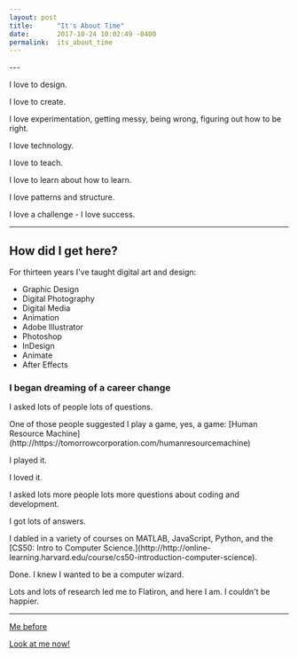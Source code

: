 ```yaml
---
layout: post
title:      "It's About Time"
date:       2017-10-24 10:02:49 -0400
permalink:  its_about_time
---
```


<html>
---
<p>I love to design.</p>
<p>I love to create.</p>
<p>I love experimentation, getting messy, being wrong, figuring out how to be right.</p>
<p>I love technology. </p>
<p>I love to teach.</p>
<p>I love to learn about how to learn.</p>
<p>I love patterns and structure.</p>
<p>I love a challenge - I love success.</p>

--- 
## How did I get here?
For thirteen years I've taught digital art and design:
* Graphic Design
* Digital Photography
* Digital Media
* Animation
* Adobe Illustrator
* Photoshop
* InDesign
* Animate
* After Effects

### I began dreaming of a career change

<p>I asked lots of people lots of questions.</p>
<p>One of those people suggested I play a game, yes, a game:  [Human Resource Machine](http://https://tomorrowcorporation.com/humanresourcemachine) </p>
<p>I played it.</p>
<p>I loved it.</p>
<p>I asked lots more people lots more questions about coding and development.</p>
<p>I got lots of answers.</p>
<p>I dabled in a variety of courses on MATLAB, JavaScript, Python, and the [CS50: Intro to Computer Science.](http://http://online-learning.harvard.edu/course/cs50-introduction-computer-science).</p>
<p>Done. I knew I wanted to be a computer wizard.</p>
<p>Lots and lots of research led me to Flatiron, and here I am. I couldn't be happier.</p>

---
[Me before](http://www.dumpaday.com/wp-content/uploads/2014/03/funny-dogs-sleeping-anywhere-28.jpg)

[Look at me now!](https://i.pinimg.com/736x/60/34/6a/60346aad1a0e22af3e97ac9dd3118add--happy-puppy-happy-dogs.jpg)
</html>





